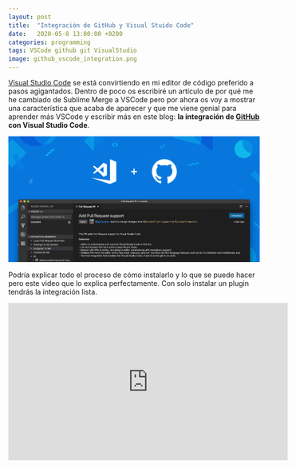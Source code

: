```yaml
---
layout: post
title:  "Integración de GitHub y Visual Stuido Code"
date:   2020-05-8 13:00:00 +0200
categories: programming
tags: VSCode github git VisualStudio
image: github_vscode_integration.png
---
```


[Visual Studio Code](https://code.visualstudio.co) se está convirtiendo en mi editor de código preferido a pasos agigantados. Dentro de poco os escribiré un artículo de por qué me he cambiado de Sublime Merge a VSCode pero por ahora os voy a mostrar una característica que acaba de aparecer y que me viene genial para aprender más VSCode y escribir más en este blog: **la integración de [GitHub](https://github.com/) con Visual Studio Code**.

![STM32CubeMX init](/assets/images/media/github_vscode_integration.png)

Podría explicar todo el proceso de cómo instalarlo y lo que se puede hacer pero este video que lo explica perfectamente. Con solo instalar un plugin tendrás la integración lista.

<center><iframe width="560" height="315" src="https://www.youtube.com/embed/T6sW1Dk9B4E" frameborder="0" allow="accelerometer; autoplay; encrypted-media; gyroscope; picture-in-picture" allowfullscreen></iframe></center>


